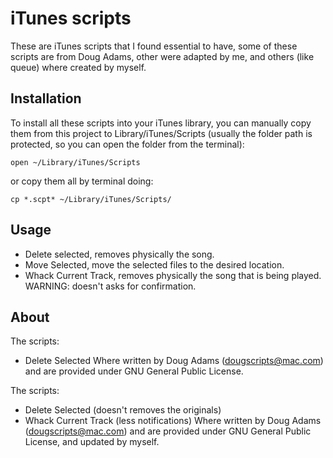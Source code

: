iTunes scripts
===============

These are iTunes scripts that I found essential to have, some of these scripts are from Doug Adams, other were adapted by me, and others (like queue) where created by myself.

## Installation
To install all these scripts into your iTunes library, you can manually copy them from this project to Library/iTunes/Scripts (usually the folder path is protected, so you can open the folder from the terminal):

```
open ~/Library/iTunes/Scripts
```

or copy them all by terminal doing:

```
cp *.scpt* ~/Library/iTunes/Scripts/
```

## Usage
- Delete selected, removes physically the song.
- Move Selected, move the selected files to the desired location.
- Whack Current Track, removes physically the song that is being played. WARNING: doesn't asks for confirmation.

## About
The scripts:
- Delete Selected
Where written by Doug Adams (dougscripts@mac.com) and are provided under GNU General Public License.

The scripts:
- Delete Selected (doesn't removes the originals)
- Whack Current Track (less notifications)
Where written by Doug Adams (dougscripts@mac.com) and are provided under GNU General Public License, and updated by myself.